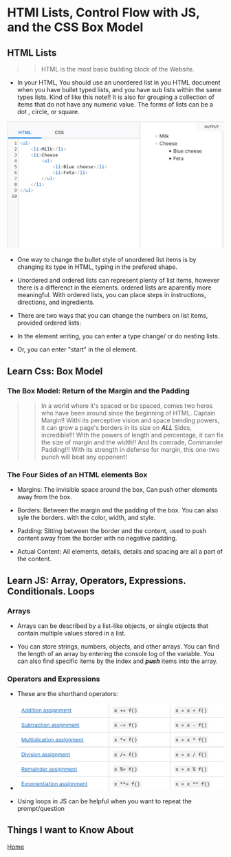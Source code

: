 # HTMl Lists, Control Flow with JS, and the CSS Box Model

## HTML Lists

>> HTML is the most basic building block of the Website.

- In your HTML, You should use an unordered list in you HTML document when you have bullet typed lists, and you have sub lists within the same types lists. Kind of like this note!! It is also for grouping a collection of items that do not have any numeric value. The forms of lists can be a dot , circle, or square.

![Example](Unordered%20Lists%20Example.png)

- One way to change the bullet style of unordered list items is by changing its type in HTML, typing in the prefered shape.

- Unordered and ordered lists can represent plenty of list items, however there is a differenct in the elements. ordered lists are aparently more meaningful. With ordered lists, you can place steps in instructions, directions, and ingredients.

- There are two ways that you can change the numbers on list items, provided ordered lists:

- In the element writing, you can enter a type change/ or do nesting lists.

- Or, you can enter "start" in the ol element.

## Learn Css: Box Model

### The Box Model: Return of the Margin and the Padding

>> In a world where it's spaced or be spaced, comes two heros who have been around since the beginning of HTML. Captain Margin!! Withi its perceptive vision and space bending powers, it can grow a page's borders in its size on ***ALL*** Sides, incredible!!! With the powers of length and percentage, it can fix the size of margin and the width!! And Its comrade, Commander Padding!!! With its strength in defense for margin, this one-two punch will beat any opponent!

### The Four Sides of an HTML elements Box

- Margins: The invisible space around the box, Can push other elements away from the box.

- Borders: Between the margin and the padding of the box. You can also syle the borders. with the color, width, and style.

- Padding: Sitting between the border and the content, used to push content away from the border with no negative padding.

- Actual Content: All elements, details, details and spacing are all a part of the content.

## Learn JS: Array, Operators, Expressions. Conditionals. Loops

### Arrays

- Arrays can be described by a list-like objects, or single objects that contain multiple values stored in a list.

- You can store strings, numbers, objects, and other arrays. You can find the length of an array by entering the console log of the variable. You can also find specific items by the index and ***push*** items into the array.

### Operators and Expressions

- These are the shorthand operators:

- ![Example](Shorthand%20Operators%20.png)

- Using loops in JS can be helpful when you want to repeat the prompt/question

## Things I want to Know About

[Home](https://keelen-fisher.github.io/new-repository/)